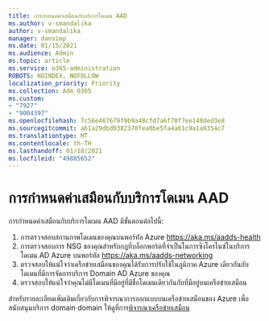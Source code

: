 ```yaml
---
title: การกำหนดค่าเสมือนกับบริการโดเมน AAD
ms.author: v-smandalika
author: v-smandalika
manager: dansimp
ms.date: 01/15/2021
ms.audience: Admin
ms.topic: article
ms.service: o365-administration
ROBOTS: NOINDEX, NOFOLLOW
localization_priority: Priority
ms.collection: Adm_O365
ms.custom:
- "7927"
- "9004397"
ms.openlocfilehash: 7c56e467679f9b9a48cfd7a6f70f7ee148ded3e8
ms.sourcegitcommit: a61a29dbd0382370fea0be5fa4a61c9a1a9354c7
ms.translationtype: MT
ms.contentlocale: th-TH
ms.lasthandoff: 01/18/2021
ms.locfileid: "49885652"
---
```

# <a name="virtual-configuration-with-aad-domain-services"></a>การกำหนดค่าเสมือนกับบริการโดเมน AAD

การกำหนดค่าเสมือนกับบริการโดเมน AAD มีขั้นตอนต่อไปนี้: 

1. การตรวจสอบสถานภาพโดเมนของคุณบนพอร์ทัล Azure https://aka.ms/aadds-health
2. การตรวจสอบการ NSG ของคุณสำหรับกฎที่บล็อกพอร์ตที่จำเป็นในการซิงโครไนซ์ในบริการโดเมน AD Azure บนพอร์ทัล https://aka.ms/aadds-networking
3. ตรวจสอบให้แน่ใจว่าเครือข่ายเสมือนของคุณได้รับการปรับใช้ในภูมิภาค Azure เดียวกันกับโดเมนที่มีการจัดการบริการ Domain AD Azure ของคุณ
4. ตรวจสอบให้แน่ใจว่าคุณไม่มีโดเมนที่มีอยู่ที่มีชื่อโดเมนเดียวกันกับที่มีอยู่บนเครือข่ายเสมือน

สำหรับรายละเอียดเพิ่มเติมเกี่ยวกับการพิจารณาการออกแบบบนเครือข่ายเสมือนของ Azure เพื่อสนับสนุนบริการ domain domain ให้ดูที่การ[พิจารณาเครือข่ายเสมือน](https://docs.microsoft.com/azure/active-directory-domain-services/network-considerations)

